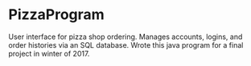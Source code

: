 # PizzaProgram
User interface for pizza shop ordering. Manages accounts, logins, and order histories via an SQL database.
Wrote this java program for a final project in winter of 2017.
